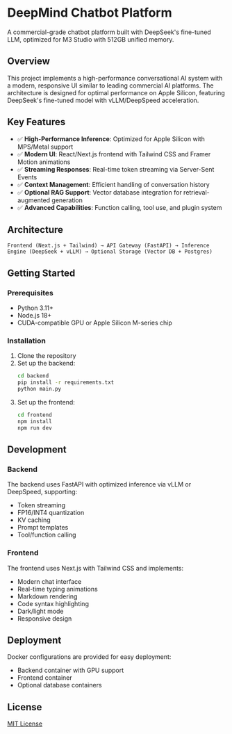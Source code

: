 # DeepMind Chatbot Platform

A commercial-grade chatbot platform built with DeepSeek's fine-tuned LLM, optimized for M3 Studio with 512GB unified memory.

## Overview

This project implements a high-performance conversational AI system with a modern, responsive UI similar to leading commercial AI platforms. The architecture is designed for optimal performance on Apple Silicon, featuring DeepSeek's fine-tuned model with vLLM/DeepSpeed acceleration.

## Key Features

- ✅ **High-Performance Inference**: Optimized for Apple Silicon with MPS/Metal support
- ✅ **Modern UI**: React/Next.js frontend with Tailwind CSS and Framer Motion animations
- ✅ **Streaming Responses**: Real-time token streaming via Server-Sent Events
- ✅ **Context Management**: Efficient handling of conversation history
- ✅ **Optional RAG Support**: Vector database integration for retrieval-augmented generation
- ✅ **Advanced Capabilities**: Function calling, tool use, and plugin system

## Architecture

```
Frontend (Next.js + Tailwind) → API Gateway (FastAPI) → Inference Engine (DeepSeek + vLLM) → Optional Storage (Vector DB + Postgres)
```

## Getting Started

### Prerequisites

- Python 3.11+
- Node.js 18+
- CUDA-compatible GPU or Apple Silicon M-series chip

### Installation

1. Clone the repository
2. Set up the backend:
   ```bash
   cd backend
   pip install -r requirements.txt
   python main.py
   ```
3. Set up the frontend:
   ```bash
   cd frontend
   npm install
   npm run dev
   ```

## Development

### Backend

The backend uses FastAPI with optimized inference via vLLM or DeepSpeed, supporting:
- Token streaming
- FP16/INT4 quantization
- KV caching
- Prompt templates
- Tool/function calling

### Frontend

The frontend uses Next.js with Tailwind CSS and implements:
- Modern chat interface
- Real-time typing animations
- Markdown rendering
- Code syntax highlighting
- Dark/light mode
- Responsive design

## Deployment

Docker configurations are provided for easy deployment:
- Backend container with GPU support
- Frontend container
- Optional database containers

## License

[MIT License](LICENSE)
